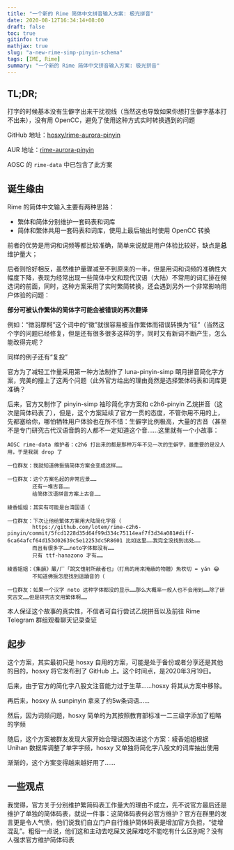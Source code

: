 ```yaml
---
title: "一个新的 Rime 简体中文拼音输入方案: 极光拼音"
date: 2020-08-12T16:34:14+08:00
draft: false
toc: true
gitinfo: true
mathjax: true
slug: "a-new-rime-simp-pinyin-schema"
tags: [IME, Rime]
summary: "一个新的 Rime 简体中文拼音输入方案: 极光拼音"
---
```


## TL;DR;

打字的时候基本没有生僻字出来干扰视线（当然这也导致如果你想打生僻字基本打不出来），没有用 OpenCC，避免了使用这种方式实时转换遇到的问题

GitHub 地址：[hosxy/rime-aurora-pinyin](https://github.com/hosxy/rime-aurora-pinyin)

AUR 地址：[rime-aurora-pinyin](https://aur.archlinux.org/packages/rime-aurora-pinyin/)

AOSC 的 `rime-data` 中已包含了此方案

## 诞生缘由

Rime 的简体中文输入主要有两种思路：
- 繁体和简体分别维护一套码表和词库
- 简体和繁体共用一套码表和词库，使用上最后输出时使用 OpenCC 转换

前者的优势是用词和词频等都比较准确，简单来说就是用户体验比较好，缺点是**总**维护量大；

后者则恰好相反，虽然维护量骤减至不到原来的一半，但是用词和词频的准确性大幅度下降，表现为经常出现一些简体中文和现代汉语（大陆）不常用的词汇排在候选词的前面，同时，这种方案采用了实时繁简转换，还会遇到另外一个非常影响用户体验的问题：

**部分可被认作繁体的简体字可能会被错误的再次翻译**

例如：“徴羽摩柯”这个词中的“徵”就很容易被当作繁体而错误转换为“征”（当然这个字的问题已经修复，但是还有很多很多这样的字，同时又有新词不断产生，怎么能改得完呢？

同样的例子还有“复投”

官方为了减轻工作量采用第一种方法制作了 luna-pinyin-simp 朙月拼音简化字方案，完美的撞上了这两个问题（此外官方给出的理由竟然是选择繁体码表和词库更准确？

后来，官方又制作了 pinyin-simp 袖珍简化字方案和 c2h6-pinyin 乙烷拼音（这次是简体码表了），但是，这个方案延续了官方一贯的态度，不管你用不用的上，先都塞给你，哪怕牺牲用户体验也在所不惜：生僻字比例极高，大量的古音（甚至不是专门研究古代汉语音韵的人都不一定知道这个音……这里就有一个小故事：
```
AOSC rime-data 维护者：c2h6 打出来的都是那种万年不见一次的生僻字，最重要的是没人用，于是我就 drop 了

一位群友：我就知道佛振搞简体方案会变成这样……

一位群友：这个方案名起的非常应景……
        还有一堆古音……
        给简体汉语拼音方案上古音……

綾香姐姐：其实有可能是台湾国语（

一位群友：下次让他给繁体方案用大陆简化字音（
        https://github.com/lotem/rime-c2h6-pinyin/commit/5fcd1228d35d64f99d334c75114eaf7f3d34a081#diff-6ca64afcf64d153d02639c5e12253dc5R8601 比如这里……我完全没找到出处……
        而且有很多字……noto字体都没有……
        只有 ttf-hanazono 才有……

綾香姐姐：《集韻》䉷/厂「說文隿射所蔽者也」（打鳥的用來掩蔽的物體）魚杴切 = yán 😂
        不知道佛振怎麼找到這讀音的（

一位群友：如果一个汉字 noto 这种字体都没的显示……那么大概率一般人也不会用到……除了研究古文……但是研究古文用繁体啊……
```
本人保证这个故事的真实性，不信者可自行尝试乙烷拼音以及前往 Rime Telegram 群组观看聊天记录查证

## 起步

这个方案，其实最初只是 hosxy 自用的方案，可能是处于备份或者分享还是其他的目的，hosxy 将它发布到了 GitHub 上。这个时间点，是2020年3月19日。

后来，由于官方的简化字八股文注音能力过于生草……hosxy 将其从方案中移除。

再后来，hosxy 从 sunpinyin 拿来了约5w条词语……

然后，因为词频问题，hosxy 简单的为其按照教育部标准一二三级字添加了粗略的字频

随后，这个方案被群友发现大家开始合理试图改进这个方案：綾香姐姐根据 Unihan 数据库调整了单字字频，hosxy 又单独将简化字八股文的词库抽出使用

渐渐的，这个方案变得越来越好用了……

## 一些观点

我觉得，官方关于分别维护繁简码表工作量大的理由不成立，先不说官方最后还是维护了单独的简体码表，就说一件事：这简体码表何必官方维护？官方在群里的发言更是令人气愤，他们说我们自立门户自行维护简体码表是增加官方负担，“徒增混乱”。粗俗一点说，他们这和主动去吃屎又说屎难吃不能吃有什么区别呢？没有人强求官方维护简体码表

